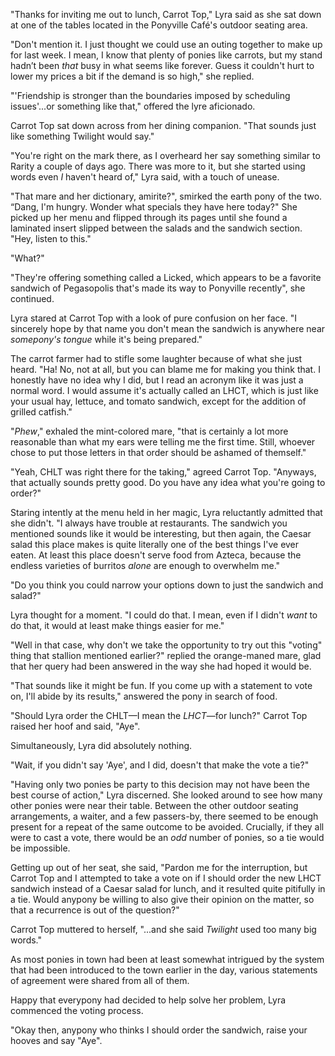 "Thanks for inviting me out to lunch, Carrot Top," Lyra said as she sat down at one of the tables located in the Ponyville Café's outdoor seating area. 

"Don't mention it. I just thought we could use an outing together to make up for last week. I mean, I know that plenty of ponies like carrots, but my stand hadn’t been *that* busy in what seems like forever. Guess it couldn't hurt to lower my prices a bit if the demand is so high," she replied.

"'Friendship is stronger than the boundaries imposed by scheduling issues'...or something like that," offered the lyre aficionado.

Carrot Top sat down across from her dining companion. "That sounds just like something Twilight would say."

"You're right on the mark there, as I overheard her say something similar to Rarity a couple of days ago. There was more to it, but she started using words even *I* haven't heard of," Lyra said, with a touch of unease.

"That mare and her dictionary, amirite?", smirked the earth pony of the two. “Dang, I'm hungry. Wonder what specials they have here today?" She picked up her menu and flipped through its pages until she found a laminated insert slipped between the salads and the sandwich section. "Hey, listen to this."

"What?" 

"They're offering something called a Licked, which appears to be a favorite sandwich of Pegasopolis that's made its way to Ponyville recently", she continued.

Lyra stared at Carrot Top with a look of pure confusion on her face. "I sincerely hope by that name you don't mean the sandwich is anywhere near *somepony's tongue* while it's being prepared."

The carrot farmer had to stifle some laughter because of what she just heard. "Ha! No, not at all, but you can blame me for making you think that. I honestly have no idea why I did, but I read an acronym like it was just a normal word. I would assume it's actually called an LHCT, which is just like your usual hay, lettuce, and tomato sandwich, except for the addition of grilled catfish."

"*Phew*," exhaled the mint-colored mare, "that is certainly a lot more reasonable than what my ears were telling me the first time. Still, whoever chose to put those letters in that order should be ashamed of themself."

"Yeah, CHLT was right there for the taking," agreed Carrot Top. "Anyways, that actually sounds pretty good. Do you have any idea what you're going to order?"

Staring intently at the menu held in her magic, Lyra reluctantly admitted that she didn't. "I always have trouble at restaurants. The sandwich you mentioned sounds like it would be interesting, but then again, the Caesar salad this place makes is quite literally one of the best things I've ever eaten. At least this place doesn't serve food from Azteca, because the endless varieties of burritos *alone* are enough to overwhelm me."

"Do you think you could narrow your options down to just the sandwich and salad?" 

Lyra thought for a moment. "I could do that. I mean, even if I didn't *want* to do that, it would at least make things easier for me."

"Well in that case, why don't we take the opportunity to try out this "voting" thing that stallion mentioned earlier?" replied the orange-maned mare, glad that her query had been answered in the way she had hoped it would be. 

"That sounds like it might be fun. If you come up with a statement to vote on, I'll abide by its results," answered the pony in search of food.

"Should Lyra order the CHLT—I mean the *LHCT*—for lunch?" Carrot Top raised her hoof and said, "Aye".

Simultaneously, Lyra did absolutely nothing. 

"Wait, if you didn't say 'Aye', and I did, doesn't that make the vote a tie?" 

"Having only two ponies be party to this decision may not have been the best course of action," Lyra discerned. She looked around to see how many other ponies were near their table. Between the other outdoor seating arrangements, a waiter, and a few passers-by, there seemed to be enough present for a repeat of the same outcome to be avoided. Crucially, if they all were to cast a vote, there would be an *odd* number of ponies, so a tie would be impossible.

Getting up out of her seat, she said, "Pardon me for the interruption, but Carrot Top and I attempted to take a vote on if I should order the new LHCT sandwich instead of a Caesar salad for lunch, and it resulted quite pitifully in a tie. Would anypony be willing to also give their opinion on the matter, so that a recurrence is out of the question?"

Carrot Top muttered to herself, "...and she said *Twilight* used too many big words."

As most ponies in town had been at least somewhat intrigued by the system that had been introduced to the town earlier in the day, various statements of agreement were shared from all of them.

Happy that everypony had decided to help solve her problem, Lyra commenced the voting process.

"Okay then, anypony who thinks I should order the sandwich, raise your hooves and say "Aye".